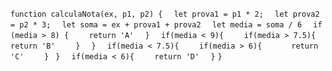 ```function calculaNota(ex, p1, p2) {```
```  let prova1 = p1 * 2;```
```  let prova2 = p2 * 3;```
```  let soma = ex + prova1 + prova2```
```  let media = soma / 6```
```  if (media > 8) {```
```    return 'A'``` 
```  }```
```  if(media < 9){```
```    if(media > 7.5){```
```      return 'B'``` 
```    }```
```  }```
```  if(media < 7.5){```
```    if(media > 6){```
```      return 'C'``` 
```    }```
``` }```
```  if(media < 6){```
```    return 'D'``` 
```  }```
```}```
